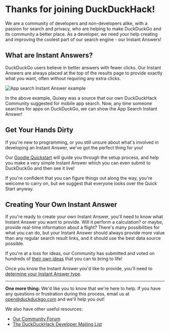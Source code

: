 # Thanks for joining DuckDuckHack!

We are a community of developers and non-developers alike, with a passion for search and privacy, who are helping to make DuckDuckGo and its community a better place. As a developer, we need your help creating and improving the coolest part of our search engine - our Instant Answers!

## What are Instant Answers?

DuckDuckGo users believe in better answers with fewer clicks. Our Instant Answers are always placed at the top of the results page to provide exactly what you want, often without requiring any extra clicks.

![App search Instant Answer example](https://raw.github.com/duckduckgo/duckduckgo-documentation/master/duckduckhack/assets/app_search_example.png)

In the above example, Quixey was a source that our own DuckDuckHack Community suggested for mobile app search. Now, any time someone searches for apps on DuckDuckGo, we can show the App Search Instant Answer!

## Get Your Hands Dirty

If you're new to programming, or you still unsure about what's involved in developing an Instant Answer, we've got the perfect thing for you!

Our [Goodie Quickstart](https://github.com/duckduckgo/duckduckgo-documentation/blob/master/duckduckhack/goodie/goodie_quickstart.md) will guide you through the setup process, and help you make a very simple Instant Answer which you can even submit to DuckDuckGo and then see it live!

If you're confident that you can figure things out along the way, you're welcome to carry on, but we suggest that everyone looks over the Quick Start anyway.

## Creating Your Own Instant Answer

If you're ready to create your own Instant Answer, you'll need to know what Instant Answer you want to provide. Will it perform a calculation? or maybe, provide real-time information about a flight? There's many possibilities for what you can do, but your Instant Answer should always provide more value than any regular search result links, and it should use the best data source possible.

If you're at a loss for ideas, our Community has submitted and voted on hundreds of [their own ideas](https://duck.co/ideas) that you can to bring to life!

Once you know the Instant Answer you'd like to provide, you'll need to [determine your Instant Answer type](https://github.com/duckduckgo/duckduckgo-documentation/blob/master/duckduckhack/getting-started/determine_your_instant_answer_type.md).

------

**One more thing:** We'd like you to know that we're here to help. If you have any questions or frustration during this process, email us at [open@duckduckgo.com](mailto:open@duckduckgo.com) and we'll help you out!

We also have other useful resources:

- [Our Community Forum](https://duck.co/forum)
- [The DuckDuckHack Developer Mailing List](https://www.listbox.com/subscribe/?list_id=197814)